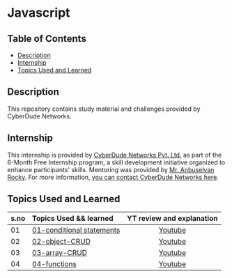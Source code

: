 # Javascript

## Table of Contents

- [Description](#description)
- [Internship](#internship)
- [Topics Used and Learned](#topics-used-and-learned)

## Description

This repository contains study material and challenges provided by CyberDude Networks.

## Internship

This internship is provided by [CyberDude Networks Pvt. Ltd.](https://youtube.com/cyberdudenetworks) as part of the 6-Month Free Internship program, a skill development initiative organized to enhance participants' skills. Mentoring was provided by [Mr. Anbuselvan Rocky](https://instagram.com/anbuselvanrocky). For more information, [you can contact CyberDude Networks here](https://cyberdudenetworks.com).

## Topics Used and Learned

| s.no | Topics Used && learned                            |                           YT review and explanation                            |
| :--- | :------------------------------------------------ | :----------------------------------------------------------------------------: |
| 01   | [01-conditional statements](./01-conditional%20statements/) | [Youtube](https://www.youtube.com/watch?v=-_8fbcy-TKY)  |
| 02   | [02-object-CRUD](./02-object-CRUD/)                | [Youtube](https://www.youtube.com/watch?v=u9Nx8FowHgc) |
| 03   | [03-array-CRUD](./03-array-CRUD/)                   | [Youtube](https://www.youtube.com/watch?v=hoUBsJLUpG4) |
| 04   | [04-functions](./04-functions/)                     |                                  [Youtube](https://www.youtube.com/watch?v=XmZKIXmVOCA)                                   |
